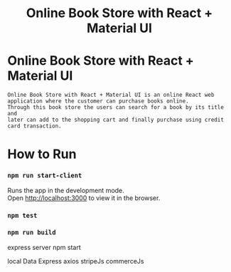 <h1 align="center">Online Book Store with React + Material UI </h1>


# Online Book Store with React + Material UI
    Online Book Store with React + Material UI is an online React web application where the customer can purchase books online.
    Through this book store the users can search for a book by its title and
    later can add to the shopping cart and finally purchase using credit card transaction.

# How to Run
### `npm run start-client`
Runs the app in the development mode.<br>
Open [http://localhost:3000](http://localhost:3000) to view it in the browser.
### `npm test`
### `npm run build`


express server
npm start

local Data
Express axios
stripeJs
commerceJs
